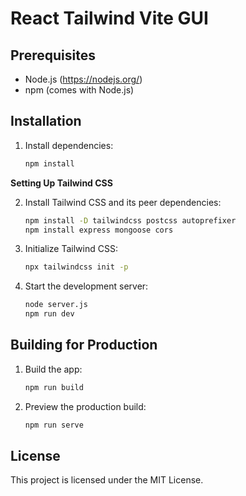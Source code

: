 # React Tailwind Vite GUI

## Prerequisites

- Node.js (https://nodejs.org/)
- npm (comes with Node.js)

## Installation

1. Install dependencies:
    ```sh
    npm install
    ```

**Setting Up Tailwind CSS**

2. Install Tailwind CSS and its peer dependencies:
    ```sh
    npm install -D tailwindcss postcss autoprefixer
    npm install express mongoose cors

    ```

3. Initialize Tailwind CSS:
    ```sh
    npx tailwindcss init -p
    ```

4. Start the development server:
    ```sh
    node server.js
    npm run dev
    ```


## Building for Production

1. Build the app:
    ```sh
    npm run build
    ```

2. Preview the production build:
    ```sh
    npm run serve
    ```

## License

This project is licensed under the MIT License.
